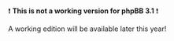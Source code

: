 :exclamation: <b>This is not a working version for phpBB 3.1</b> :exclamation:

A working edition will be available later this year!
